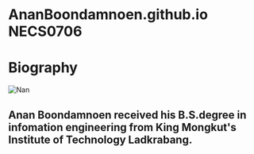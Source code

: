 # AnanBoondamnoen.github.io NECS0706


# Biography

![Nan](D:\github\AnanBoondamnoen.github.io\IMG_2508.jpg)


## Anan Boondamnoen received his B.S.degree in infomation engineering from King Mongkut's Institute of Technology Ladkrabang.